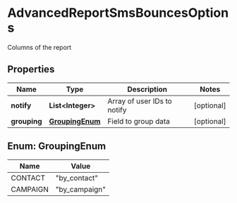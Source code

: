 

# AdvancedReportSmsBouncesOptions

Columns of the report

## Properties

| Name | Type | Description | Notes |
|------------ | ------------- | ------------- | -------------|
|**notify** | **List&lt;Integer&gt;** | Array of user IDs to notify |  [optional] |
|**grouping** | [**GroupingEnum**](#GroupingEnum) | Field to group data |  [optional] |



## Enum: GroupingEnum

| Name | Value |
|---- | -----|
| CONTACT | &quot;by_contact&quot; |
| CAMPAIGN | &quot;by_campaign&quot; |



